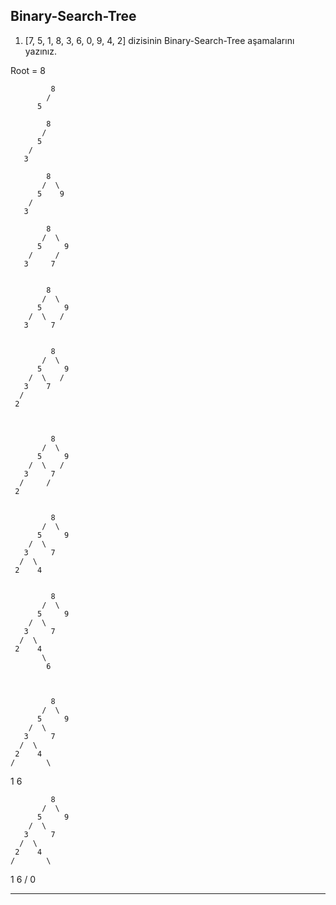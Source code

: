 ## Binary-Search-Tree 

1. [7, 5, 1, 8, 3, 6, 0, 9, 4, 2] dizisinin Binary-Search-Tree aşamalarını yazınız. 

Root = 8

 
             8
            /       
          5

            8
           /       
          5
        /
       3

            8
           /  \  
          5    9
        /
       3
 
            8
           /  \  
          5     9
        /     /
       3     7       
      
      
            8
           /  \  
          5     9
        /  \   /
       3     7       


             8
           /  \  
          5     9
        /  \   /
       3    7       
      /  
     2    
     


             8
           /  \  
          5     9
        /  \   /
       3     7       
      /     /
     2    


             8
           /  \  
          5     9
        /  \   
       3     7       
      /  \   
     2    4
     

             8
           /  \  
          5     9
        /  \   
       3     7       
      /  \   
     2    4
           \
            6

 

             8
           /  \  
          5     9
        /  \   
       3     7       
      /  \   
     2    4
    /       \
   1         6

             8
           /  \  
          5     9
        /  \   
       3     7       
      /  \   
     2    4
    /       \
   1         6
  /
 0
****
